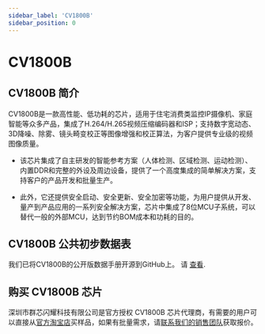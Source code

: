 ```yaml
---
sidebar_label: 'CV1800B'
sidebar_position: 0
---
```


# CV1800B
## CV1800B 简介
CV1800B是一款高性能、低功耗的芯片，适用于住宅消费类监控IP摄像机、家庭智能等众多产品，集成了H.264/H.265视频压缩编码器和ISP；支持数字宽动态、3D降噪、除雾、镜头畸变校正等图像增强和校正算法，为客户提供专业级的视频图像质量。   

- 该芯片集成了自主研发的智能参考方案（人体检测、区域检测、运动检测）、内置DDR和完整的外设及周边设备，提供了一个高度集成的简单解决方案，支持客户的产品开发和批量生产。  

- 此外，它还提供安全启动、安全更新、安全加密等功能，为用户提供从开发、量产到产品应用的一系列安全解决方案，芯片中集成了8位MCU子系统，可以替代一般的外部MCU，达到节约BOM成本和功耗的目的。

## CV1800B 公共初步数据表

我们已将CV1800B的公开版数据手册开源到GitHub上。 请 [查看](https://github.com/milkv-duo/duo-files/blob/main/hardware/CV1800B/CV1800B-CV1801B-Preliminary-Datasheet-full-zh.pdf).

## 购买 CV1800B 芯片

深圳市群芯闪耀科技有限公司是官方授权 CV1800B 芯片代理商，有需要的用户可以直接从[官方淘宝店](https://item.taobao.com/item.htm?id=748015537624)买样品，如果有批量需求，请[联系我们的销售团队](mailto:sales@milkv.io)获取报价。
